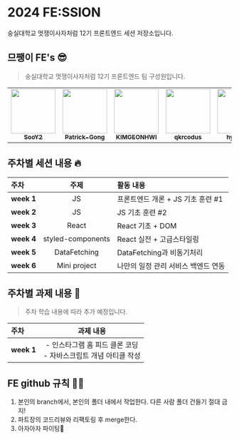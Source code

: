 # 2024 FE:SSION

숭실대학교 멋쟁이사자처럼 12기 프론트엔드 세션 저장소입니다.

## 므쨍이 FE's 😎

> 숭실대학교 멋쟁이사자처럼 12기 프론트엔드 팀 구성원입니다.

<table>
  <tr>
        <td align="center"><a href="https://github.com/SooY2"><img src="https://avatars.githubusercontent.com/u/101343915?v=4" width="100px;" alt=""/><br /><sub><b>SooY2</b></sub></a></td>
        <td align="center"><a href="https://github.com/Patrick-Gong"><img src="https://avatars.githubusercontent.com/u/154777446?v=4" width="100px;" alt=""/><br /><sub><b>Patrick-Gong</b></sub></a></td>
        <td align="center"><a href="https://github.com/KIMGEONHWI"><img src="https://avatars.githubusercontent.com/u/66071954?v=4" width="100px;" alt=""/><br /><sub><b>KIMGEONHWI</b></sub></a></td>
        <td align="center"><a href="https://github.com/qkrcodus"><img src="https://avatars.githubusercontent.com/u/130819578?v=4" width="100px;" alt=""/><br /><sub><b>qkrcodus</b></sub></a></td>
        <td align="center"><a href="https://github.com/hyun907"><img src="https://avatars.githubusercontent.com/u/159671505?v=4" width="100px;" alt=""/><br /><sub><b>hyun907</b></sub></a></td>
        <td align="center"><a href="https://github.com/yminjuu"><img src="https://avatars.githubusercontent.com/u/124325672?v=4" width="100px;" alt=""/><br /><sub><b>yminjuu</b></sub></a></td>
        <td align="center"><a href="https://github.com/xionng"><img src="https://avatars.githubusercontent.com/u/105385612?v=4" width="100px;" alt=""/><br /><sub><b>xionng</b></sub></a></td>
   </tr>
</table>

## 주차별 세션 내용 🔥

| <b> 주차 </b>           |   <b> 주제 </b>   | <b> 활동 내용 </b>                  |
| :---------------------- | :---------------: | :---------------------------------- |
| <strong>week 1</strong> |        JS         | 프론트엔드 개론 + JS 기초 훈련 #1   |
| <strong>week 2</strong> |        JS         | JS 기초 훈련 #2                     |
| <strong>week 3</strong> |       React       | React 기초 + DOM                    |
| <strong>week 4</strong> | styled-components | React 실전 + 고급스타일링           |
| <strong>week 5</strong> |   DataFetching    | DataFetching과 비동기처리           |
| <strong>week 6</strong> |   Mini project    | 나만의 일정 관리 서비스 백엔드 연동 |

## 주차별 과제 내용 🤗

> 주차 학습 내용에 따라 추가 예정입니다.

| <b> 주차 </b>           |                         <b> 과제 내용 </b>                          |
| :---------------------- | :-----------------------------------------------------------------: |
| <strong>week 1</strong> | - 인스타그램 홈 피드 클론 코딩 <br/>- 자바스크립트 개념 아티클 작성 |

## FE github 규칙 🫶🏻

1. 본인의 branch에서, 본인의 폴더 내에서 작업한다. 다른 사람 폴더 건들기 절대 금지!
2. 파트장의 코드리뷰와 리팩토링 후 merge한다.
3. 아자아자 파이팅🥰
